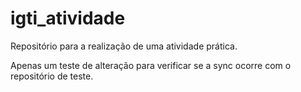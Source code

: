 # igti_atividade
Repositório para a realização de uma atividade prática.

Apenas um teste de alteração para verificar se a sync ocorre com o repositório de teste. 

